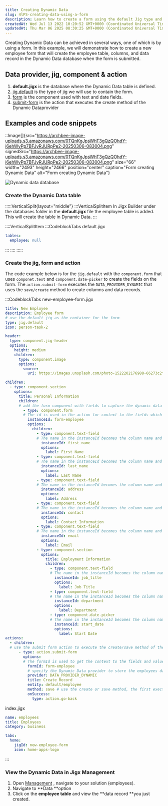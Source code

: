 ```yaml
---
title: Creating Dynamic Data
slug: 4lPS-creating-data-using-a-form
description: Learn how to create a form using the default Jig type and save employee data with this comprehensive document. Follow the step-by-step instructions to define form fields, configure the Jig, and add YAML code. Discover how to create an action for data savi
createdAt: Wed Jul 13 2022 10:20:52 GMT+0000 (Coordinated Universal Time)
updatedAt: Thu Mar 06 2025 08:30:25 GMT+0000 (Coordinated Universal Time)
---
```


Creating  Dynamic Data can be achieved in several ways, one of which is by using a form. In this example, we will demonstrate how to create a new employee form that will create the employee table, columns, and data record in the Dynamic Data database when the form is submitted.

## Data provider, jig, component & action

1. **default.jigx** is the database where the Dynamic Data table is defined.
2. [jig.default](<./../../Jig Types/jig_default.md>) is the type of jig we will use to contain the form.
3. [form](./../../Components/form.md) is the component used with text and date fields.&#x20;
4. [submit-form](./../../Actions/submit-form.md) is the action that executes the create method of the Dynamic Dataprovider

## Examples and code snippets

::Image[]{src="https://archbee-image-uploads.s3.amazonaws.com/0TQnKgJpsWhT3gQzQOhdY-i6ehWvPp7BFJyRJURpPe2-20250306-083004.png" signedSrc="https://archbee-image-uploads.s3.amazonaws.com/0TQnKgJpsWhT3gQzQOhdY-i6ehWvPp7BFJyRJURpPe2-20250306-083004.png" size="66" width="2493" height="2466" position="center" caption="Form creating Dynamic Data" alt="Form creating Dynamic Data"}

![Dynamic data database ](https://archbee-image-uploads.s3.amazonaws.com/x7vdIDH6-ScTprfmi2XXX/BBlDwFNCg9r4DSlmAFOO8_dd-employee-mngt.png "Dynamic data database ")

### Create the Dynamic Data table

:::::VerticalSplit{layout="middle"}
:::VerticalSplitItem
In Jigx Builder under the databases folder in the **default.jigx** file the employee table is added. This will create the table in Dynamic Data.&#x20;
:::

::::VerticalSplitItem
:::CodeblockTabs
default.jigx

```yaml
tables:
  employee: null
```
:::
::::
:::::

### Create the jig, form and action

The code example below is for the `jig.default` with the `component.form` that uses `componet.text` and `component.date-picker` to create the fields on the form. The `action.submit-form` executes the `DATA_PROVIDER_DYNAMIC` that uses the `save/create` method to create columns and data records.

:::CodeblockTabs
new-employee-form.jigx

```yaml
title: New Employee
description: Employee form
# use the default jig as the container for the form
type: jig.default
icon: person-task-2

header:
  type: component.jig-header
  options:
    height: medium
    children:
      type: component.image
      options:
        source:
          uri: https://images.unsplash.com/photo-1522202176988-66273c2fd55f?q=80&w=1471&auto=format&fit=crop&ixlib=rb-4.0.3&ixid=M3wxMjA3fDB8MHxwaG90by1wYWdlfHx8fGVufDB8fHx8fA%3D%3D

children:
  - type: component.section
    options:
      title: Personal Information
      children:
      # add the form component with fields to capture the dynamic data record
        - type: component.form
        # The id is used in the action for context to the fields which crete the columns and data 
          instanceId: form-employee
          options:
            children:
              - type: component.text-field
              # The name in the instanceId becomes the column name and the value entered in the field becomes the column data value   
                instanceId: first_name
                options:
                  label: First Name
              - type: component.text-field
              # The name in the instanceId becomes the column name and the value entered in the field becomes the column data value  
                instanceId: last_name
                options:
                  label: Last Name
              - type: component.text-field
              # The name in the instanceId becomes the column name and the value entered in the field becomes the column data value  
                instanceId: address
                options:
                  label: Address   
              - type: component.text-field
              # The name in the instanceId becomes the column name and the value entered in the field becomes the column data value  
                instanceId: contact
                options:
                  label: Contact Information
              - type: component.text-field
              # The name in the instanceId becomes the column name and the value entered in the field becomes the column data value  
                instanceId: email
                options:
                  label: Email
              - type: component.section
                options:
                  title: Employment Information
                  children:
                    - type: component.text-field
                    # The name in the instanceId becomes the column name and the value entered in the field becomes the column data value  
                      instanceId: job_title
                      options:
                        label: Job Title 
                    - type: component.text-field
                    # The name in the instanceId becomes the column name and the value entered in the field becomes the column data value  
                      instanceId: department
                      options:
                        label: Department  
                    - type: component.date-picker
                    # The name in the instanceId becomes the column name and the value entered in the field becomes the column data value  
                      instanceId: start_date
                      options:
                        label: Start Date
actions:
  - children:
  # use the submit form action to execute the create/save method of the Dynamic Data provider. 
      - type: action.submit-form
        options:
        # The formId is used to get the context to the fields and values that specify the columns and data
          formId: form-employee
          # specify the Dynamic Data provider to store the employees data record
          provider: DATA_PROVIDER_DYNAMIC
          title: Create Record
          entity: default/employee
          method: save # use the create or save method, the first exection will create columns and records, the second will create data records as the columns already exist. 
          onSuccess: 
            type: action.go-back
```

index.jigx

```yaml
name: employees
title: Employees
category: business

tabs:
  home:
    jigId: new-employee-form
    icon: home-apps-logo
```
:::

### View the Dynamic Data in Jigx Management

1. Open [Management]() , navigate to your solution (employees).
2. Navigate to **Data **option&#x20;
3. Click on the **employee table** and view the **data record **you just created.

